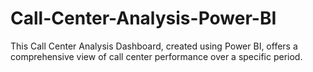 # Call-Center-Analysis-Power-BI
This Call Center Analysis Dashboard, created using Power BI, offers a comprehensive view of call center performance over a specific period. 
